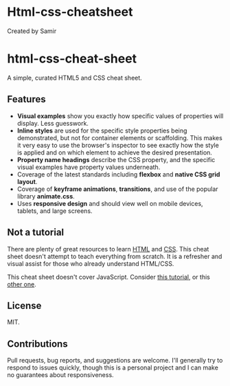 # Html-css-cheatsheet
Created by Samir
# html-css-cheat-sheet

A simple, curated HTML5 and CSS cheat sheet.

## Features

- **Visual examples** show you exactly how specific values of properties will display. Less guesswork.
- **Inline styles** are used for the specific style properties being demonstrated, but not for container elements or scaffolding. This makes it very easy to use the browser's inspector to see exactly how the style is applied and on which element to achieve the desired presentation.
- **Property name headings** describe the CSS property, and the specific visual examples have property values underneath.
- Coverage of the latest standards including **flexbox** and **native CSS grid layout**.
- Coverage of **keyframe animations**, **transitions**, and use of the popular library **animate.css**.
- Uses **responsive design** and should view well on mobile devices, tablets, and large screens.

## Not a tutorial

There are plenty of great resources to learn [HTML](https://developer.mozilla.org/en-US/docs/Web/HTML) and [CSS](https://developer.mozilla.org/en-US/docs/Web/CSS). This cheat sheet doesn't attempt to teach everything from scratch. It is a refresher and visual assist for those who already understand HTML/CSS.

This cheat sheet doesn't cover JavaScript. Consider [this tutorial](https://developer.mozilla.org/en-US/docs/Web/JavaScript), or this [other one](http://javascript.info/).

## License

MIT.

## Contributions

Pull requests, bug reports, and suggestions are welcome. I'll generally try to respond to issues quickly, though this is a personal project and I can make no guarantees about responsiveness.
